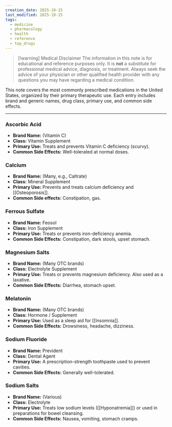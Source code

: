 ```yaml
---
creation_date: 2025-10-15
last_modified: 2025-10-15
tags:
  - medicine
  - pharmacology
  - health
  - reference
  - top_drugs
---
```

> [!warning] Medical Disclaimer
> The information in this note is for educational and reference purposes only. It is **not** a substitute for professional medical advice, diagnosis, or treatment. Always seek the advice of your physician or other qualified health provider with any questions you may have regarding a medical condition.

This note covers the most commonly prescribed medications in the United States, organized by their primary therapeutic use. Each entry includes brand and generic names, drug class, primary use, and common side effects.

---

### Ascorbic Acid
- **Brand Name:** (Vitamin C)
- **Class:** Vitamin Supplement
- **Primary Use:** Treats and prevents Vitamin C deficiency (scurvy).
- **Common Side Effects:** Well-tolerated at normal doses.

### Calcium
- **Brand Name:** (Many, e.g., Caltrate)
- **Class:** Mineral Supplement
- **Primary Use:** Prevents and treats calcium deficiency and [[Osteoporosis]].
- **Common Side effects:** Constipation, gas.

### Ferrous Sulfate
- **Brand Name:** Feosol
- **Class:** Iron Supplement
- **Primary Use:** Treats or prevents iron-deficiency anemia.
- **Common Side Effects:** Constipation, dark stools, upset stomach.

### Magnesium Salts
- **Brand Name:** (Many OTC brands)
- **Class:** Electrolyte Supplement
- **Primary Use:** Treats or prevents magnesium deficiency. Also used as a laxative.
- **Common Side Effects:** Diarrhea, stomach upset.

### Melatonin
- **Brand Name:** (Many OTC brands)
- **Class:** Hormone / Supplement
- **Primary Use:** Used as a sleep aid for [[Insomnia]].
- **Common Side Effects:** Drowsiness, headache, dizziness.

### Sodium Fluoride
- **Brand Name:** Prevident
- **Class:** Dental Agent
- **Primary Use:** A prescription-strength toothpaste used to prevent cavities.
- **Common Side Effects:** Generally well-tolerated.

### Sodium Salts
- **Brand Name:** (Various)
- **Class:** Electrolyte
- **Primary Use:** Treats low sodium levels ([[Hyponatremia]]) or used in preparations for bowel cleansing.
- **Common Side Effects:** Nausea, vomiting, stomach cramps.